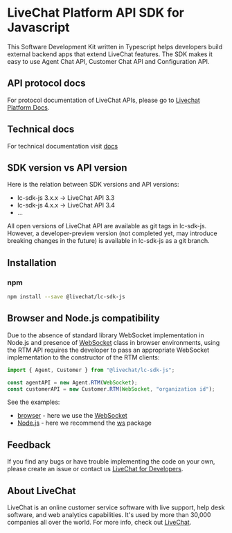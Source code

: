 # LiveChat Platform API SDK for Javascript

This Software Development Kit written in Typescript helps developers build external backend apps that extend LiveChat features. The SDK makes it easy to use Agent Chat API, Customer Chat API and Configuration API.

## API protocol docs

For protocol documentation of LiveChat APIs, please go to [Livechat Platform Docs](https://developers.livechatinc.com/docs/).

## Technical docs

For technical documentation visit [docs](https://github.com/livechat/lc-sdk-js/blob/v3.4/docs/README.md)

## SDK version vs API version

Here is the relation between SDK versions and API versions:
* lc-sdk-js 3.x.x -> LiveChat API 3.3
* lc-sdk-js 4.x.x -> LiveChat API 3.4
* ...

All open versions of LiveChat API are available as git tags in lc-sdk-js. However, a developer-preview version (not completed yet, may introduce breaking changes in the future) is available in lc-sdk-js as a git branch.

## Installation

### npm

```bash
npm install --save @livechat/lc-sdk-js
```

## Browser and Node.js compatibility

Due to the absence of standard library WebSocket implementation in Node.js and presence of [WebSocket](https://developer.mozilla.org/en-US/docs/Web/API/WebSocket) class in browser environments,
using the RTM API requires the developer to pass an appropriate WebSocket implementation to the constructor of the RTM clients:

```javascript
import { Agent, Customer } from "@livechat/lc-sdk-js";

const agentAPI = new Agent.RTM(WebSocket);
const customerAPI = new Customer.RTM(WebSocket, "organization id");
```

See the examples:

* [browser](https://github.com/livechat/lc-sdk-js/blob/v3.4/examples/react-rtm-messages/src/ws.tsx) - here we use the [WebSocket](https://developer.mozilla.org/en-US/docs/Web/API/WebSocket)
* [Node.js](https://github.com/livechat/lc-sdk-js/blob/v3.4/examples/node-rtm-messages/index.ts) - here we recommend the [ws](https://www.npmjs.com/package/ws) package

## Feedback

If you find any bugs or have trouble implementing the code on your own, please create an issue or contact us [LiveChat for Developers](https://developers.livechatinc.com/).

## About LiveChat

LiveChat is an online customer service software with live support, help desk software, and web analytics capabilities. It's used by more than 30,000 companies all over the world. For more info, check out [LiveChat](https://livechat.com/).
